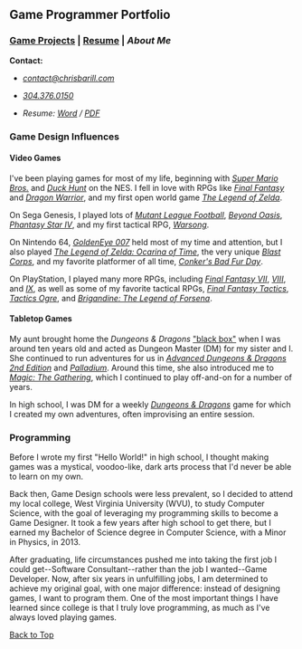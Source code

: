 ## Game Programmer Portfolio

### [Game Projects][] | [Resume][] | _About Me_

__Contact:__

*  _<contact@chrisbarill.com>_

*  _[304.376.0150](tel:+13043760150)_

*  _Resume: [Word](ChrisBarillResume.docx) / [PDF](ChrisBarillResume.pdf)_

[About Me]: about "Read About Me"
[Game Projects]: projects "View My Projects"
[Resume]: resume "View My Resume"

### Game Design Influences

#### Video Games

I've been playing games for most of my life, beginning with [_Super Mario Bros._](https://en.wikipedia.org/wiki/Super_Mario_Bros.) and [_Duck Hunt_](https://en.wikipedia.org/wiki/Duck_Hunt) on the NES. I fell in love with RPGs like [_Final Fantasy_](https://en.wikipedia.org/wiki/Final_Fantasy_(video_game)) and [_Dragon Warrior_](https://en.wikipedia.org/wiki/Dragon_Quest_(video_game)), and my first open world game [_The Legend of Zelda_](https://en.wikipedia.org/wiki/The_Legend_of_Zelda_(video_game)).

On Sega Genesis, I played lots of [_Mutant League Football_](https://en.wikipedia.org/wiki/Mutant_League_Football), [_Beyond Oasis_](https://en.wikipedia.org/wiki/Beyond_Oasis), [_Phantasy Star IV_](https://en.wikipedia.org/wiki/Phantasy_Star_IV), and my first tactical RPG, [_Warsong_](https://en.wikipedia.org/wiki/Langrisser:_The_Descendants_of_Light).

On Nintendo 64, [_GoldenEye 007_](https://en.wikipedia.org/wiki/GoldenEye_007_(1997_video_game)) held most of my time and attention, but I also played [_The Legend of Zelda: Ocarina of Time_](https://en.wikipedia.org/wiki/The_Legend_of_Zelda:_Ocarina_of_Time), the very unique [_Blast Corps_](https://en.wikipedia.org/wiki/Blast_Corps), and my favorite platformer of all time, [_Conker's Bad Fur Day_](https://en.wikipedia.org/wiki/Conker%27s_Bad_Fur_Day).

On PlayStation, I played many more RPGs, including [_Final Fantasy VII_](https://en.wikipedia.org/wiki/Final_Fantasy_VII), [_VIII_](https://en.wikipedia.org/wiki/Final_Fantasy_VIII), and [_IX_](https://en.wikipedia.org/wiki/Final_Fantasy_IX), as well as some of my favorite tactical RPGs, [_Final Fantasy Tactics_](https://en.wikipedia.org/wiki/Final_Fantasy_Tactics), [_Tactics Ogre_](https://en.wikipedia.org/wiki/Tactics_Ogre:_Let_Us_Cling_Together), and [_Brigandine: The Legend of Forsena_](https://en.wikipedia.org/wiki/Brigandine_(video_game)).

#### Tabletop Games

My aunt brought home the _Dungeons & Dragons_ ["black box"](https://en.wikipedia.org/wiki/Dungeons_%26_Dragons_Basic_Set#1991_revision) when I was around ten years old and acted as Dungeon Master (DM) for my sister and I. She continued to run adventures for us in [_Advanced Dungeons & Dragons 2nd Edition_](https://en.wikipedia.org/wiki/Editions_of_Dungeons_%26_Dragons#Advanced_Dungeons_&_Dragons_2nd_Edition) and [_Palladium_](https://en.wikipedia.org/wiki/Palladium_Fantasy_Role-Playing_Game). Around this time, she also introduced me to [_Magic: The Gathering_](https://en.wikipedia.org/wiki/Magic:_The_Gathering), which I continued to play off-and-on for a number of years.

In high school, I was DM for a weekly [_Dungeons & Dragons_](https://en.wikipedia.org/wiki/Editions_of_Dungeons_%26_Dragons#Dungeons_&_Dragons_3rd_edition) game for which I created my own adventures, often improvising an entire session.

### Programming

Before I wrote my first "Hello World!" in high school, I thought making games was a mystical, voodoo-like, dark arts process that I'd never be able to learn on my own.

Back then, Game Design schools were less prevalent, so I decided to attend my local college, West Virginia University (WVU), to study Computer Science, with the goal of leveraging my programming skills to become a Game Designer. It took a few years after high school to get there, but I earned my Bachelor of Science degree in Computer Science, with a Minor in Physics, in 2013.

After graduating, life circumstances pushed me into taking the first job I could get--Software Consultant--rather than the job I wanted--Game Developer. Now, after six years in unfulfilling jobs, I am determined to achieve my original goal, with one major difference: instead of designing games, I want to program them. One of the most important things I have learned since college is that I truly love programming, as much as I've always loved playing games.

[Back to Top](#game-programmer-portfolio)


